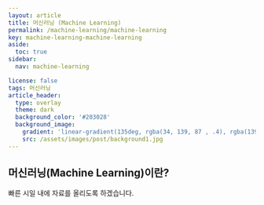 ```yaml
---
layout: article
title: 머신러닝 (Machine Learning)
permalink: /machine-learning/machine-learning
key: machine-learning-machine-learning
aside:
  toc: true
sidebar:
  nav: machine-learning

license: false
tags: 머신러닝
article_header:
  type: overlay
  theme: dark
  background_color: '#203028'
  background_image:
    gradient: 'linear-gradient(135deg, rgba(34, 139, 87 , .4), rgba(139, 34, 139, .4))'
    src: /assets/images/post/background1.jpg
---
```


## 머신러닝(Machine Learning)이란?
<!--more-->

빠른 시일 내에 자료를 올리도록 하겠습니다.